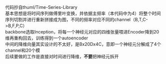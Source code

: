 代码抄自thuml/Time-Series-Library  
基本思想是将时间序列做傅里叶变换，并依据主频率（本代码中为4）将整个时间序列切割并进行重新拼接成为图，不同的频率对应不同的channel（B,T,C->B,F,P,C）  
backbone选取Inception，将每一个神经元对应的四维张量喂进Encoder降到20维再重构回去，训练得到一个autoencoder  
中间的降维向量其实设计的不太好，是Bx20Dx4C，意即一个神经元分解成了4个channel和20个模  
后续要做的工作是直接对时间进行降维，**不要**把神经元拆开  
